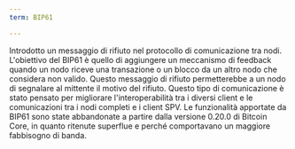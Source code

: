 ```yaml
---
term: BIP61

---
```

Introdotto un messaggio di rifiuto nel protocollo di comunicazione tra nodi. L'obiettivo del BIP61 è quello di aggiungere un meccanismo di feedback quando un nodo riceve una transazione o un blocco da un altro nodo che considera non valido. Questo messaggio di rifiuto permetterebbe a un nodo di segnalare al mittente il motivo del rifiuto. Questo tipo di comunicazione è stato pensato per migliorare l'interoperabilità tra i diversi client e le comunicazioni tra i nodi completi e i client SPV. Le funzionalità apportate da BIP61 sono state abbandonate a partire dalla versione 0.20.0 di Bitcoin Core, in quanto ritenute superflue e perché comportavano un maggiore fabbisogno di banda.